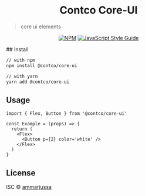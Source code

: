 <h1 align="center">Contco Core-UI</h1>

> core ui elements

<div align="center">

[![NPM](https://img.shields.io/npm/v/@contco/core-ui.svg)](https://www.npmjs.com/package/@contco/core-ui) [![JavaScript Style Guide](https://img.shields.io/badge/code_style-standard-brightgreen.svg)](https://standardjs.com)

</div>
## Install

```bash
// with npm
npm install @contco/core-ui

// with yarn
yarn add @contco/core-ui
```

## Usage

```tsx
import { Flex, Button } from '@contco/core-ui'

const Example = (props) => {
  return (
    <Flex>
      <Button p={2} color='white' />
    </Flex>
  )
}
```

## License

ISC © [ammarjussa](https://github.com/ammarjussa)
